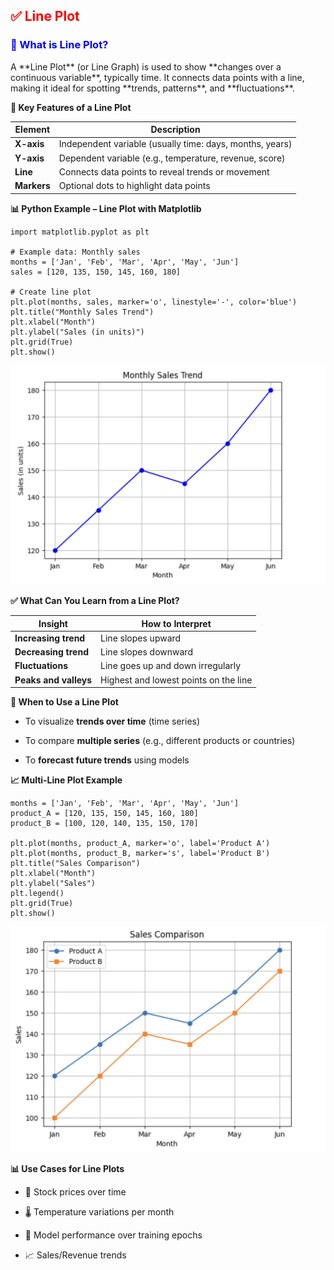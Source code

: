 <h2 style="color:red;">✅ Line Plot</h2>


<h3 style="color:blue;">📌 What is Line Plot?</h3>
A **Line Plot** (or Line Graph) is used to show **changes over a continuous variable**, typically time. It connects data points with a line, making it ideal for spotting **trends, patterns**, and **fluctuations**.

**🧠 Key Features of a Line Plot**

| Element     | Description                                              |
| ----------- | -------------------------------------------------------- |
| **X-axis**  | Independent variable (usually time: days, months, years) |
| **Y-axis**  | Dependent variable (e.g., temperature, revenue, score)   |
| **Line**    | Connects data points to reveal trends or movement        |
| **Markers** | Optional dots to highlight data points                   |


**📊 Python Example – Line Plot with Matplotlib**

```
import matplotlib.pyplot as plt

# Example data: Monthly sales
months = ['Jan', 'Feb', 'Mar', 'Apr', 'May', 'Jun']
sales = [120, 135, 150, 145, 160, 180]

# Create line plot
plt.plot(months, sales, marker='o', linestyle='-', color='blue')
plt.title("Monthly Sales Trend")
plt.xlabel("Month")
plt.ylabel("Sales (in units)")
plt.grid(True)
plt.show()
```

![alt text](../images/LinePlot1.png)

**✅ What Can You Learn from a Line Plot?**

| Insight               | How to Interpret                      |
| --------------------- | ------------------------------------- |
| **Increasing trend**  | Line slopes upward                    |
| **Decreasing trend**  | Line slopes downward                  |
| **Fluctuations**      | Line goes up and down irregularly     |
| **Peaks and valleys** | Highest and lowest points on the line |


**📌 When to Use a Line Plot**

- To visualize **trends over time** (time series)

- To compare **multiple series** (e.g., different products or countries)

- To **forecast future trends** using models

**📈 Multi-Line Plot Example**

```
months = ['Jan', 'Feb', 'Mar', 'Apr', 'May', 'Jun']
product_A = [120, 135, 150, 145, 160, 180]
product_B = [100, 120, 140, 135, 150, 170]

plt.plot(months, product_A, marker='o', label='Product A')
plt.plot(months, product_B, marker='s', label='Product B')
plt.title("Sales Comparison")
plt.xlabel("Month")
plt.ylabel("Sales")
plt.legend()
plt.grid(True)
plt.show()
```

![alt text](../images/LinePlot2.png)


**📊 Use Cases for Line Plots**

- 📅 Stock prices over time

- 🌡️ Temperature variations per month

- 🧠 Model performance over training epochs

- 📈 Sales/Revenue trends